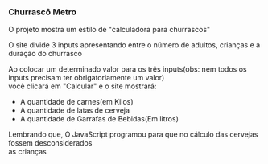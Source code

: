 ### Churrascô Metro

O projeto mostra um estilo de "calculadora para churrascos"<br>

O site divide 3 inputs apresentando entre o número de adultos, crianças e a duração do churrasco<br>

Ao colocar um determinado valor para os três inputs(obs: nem todos os inputs precisam ter obrigatoriamente um valor)<br>
você clicará em "Calcular" e o site mostrará:<br>

- A quantidade de carnes(em Kilos)
- A quantidade de latas de cerveja
- A quantidade de Garrafas de Bebidas(Em litros)


Lembrando que, O JavaScript programou para que no cálculo das cervejas fossem desconsiderados<br>
as crianças
